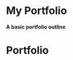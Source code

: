 <p align="center">
    <h1> My Portfolio </h1>
    <strong>A basic portfolio outline</strong>
</p>

# Portfolio
